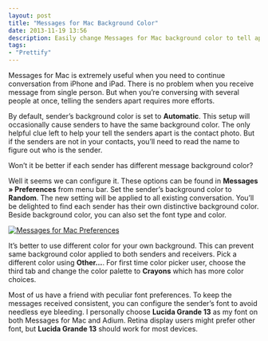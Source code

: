 ```yaml
---
layout: post
title: "Messages for Mac Background Color"
date: 2013-11-19 13:56
description: Easily change Messages for Mac background color to tell apart between senders.
tags:
- "Prettify"
---
```


Messages for Mac is extremely useful when you need to continue conversation from iPhone and iPad. There is no problem when you receive message from single person.  But when you’re conversing with several people at once, telling the senders apart requires more efforts.

<!--more-->

By default, sender’s background color is set to **Automatic**. This setup will occasionally cause senders to have the same background color. The only helpful clue left to help your tell the senders apart is the contact photo. But if the senders are not in your contacts, you’ll need to read the name to figure out who is the sender.

Won’t it be better if each sender has different message background color?

Well it seems we can configure it. These options can be found in **Messages » Preferences** from menu bar. Set the sender’s background color to **Random**. The new setting will be applied to all existing conversation. You’ll be delighted to find each sender has their own distinctive background color. Beside background color, you can also set the font type and color.

[ ![Messages for Mac Preferences][img1] ](http://images.sayzlim.net/2013/11/messages_preferences.jpg "Messages for Mac Preferences")

[img1]: http://images.sayzlim.net/2013/11/messages_preferences.jpg "Messages for Mac Preferences"

It’s better to use different color for your own background. This can prevent same background color applied to both senders and receivers.  Pick a different color using **Other…**. For first time color picker user, choose the third tab and change the color palette to **Crayons** which has more color choices.

Most of us have a friend with peculiar font preferences. To keep the messages received consistent, you can configure the sender’s font to avoid needless eye bleeding. I personally choose **Lucida Grande 13** as my font on both Messages for Mac and Adium. Retina display users might prefer other font, but **Lucida Grande 13** should work for most devices.